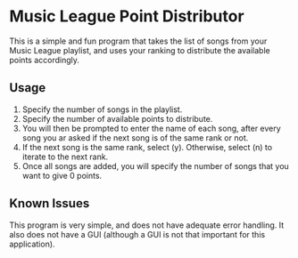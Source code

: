 # Music League Point Distributor

This is a simple and fun program that takes the list of songs from your Music League playlist, and uses your ranking to distribute the available points accordingly.

## Usage

1. Specify the number of songs in the playlist.
2. Specify the number of available points to distribute.
3. You will then be prompted to enter the name of each song, after every song you ar asked if the next song is of the same rank or not.
4. If the next song is the same rank, select (y). Otherwise, select (n) to iterate to the next rank.
5. Once all songs are added, you will specify the number of songs that you want to give 0 points.

## Known Issues

This program is very simple, and does not have adequate error handling. It also does not have a GUI (although a GUI is not that important for this application).
